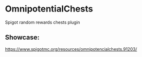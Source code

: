 # OmnipotentialChests
Spigot random rewards chests plugin

## Showcase:
https://www.spigotmc.org/resources/omnipotencialchests.91203/

